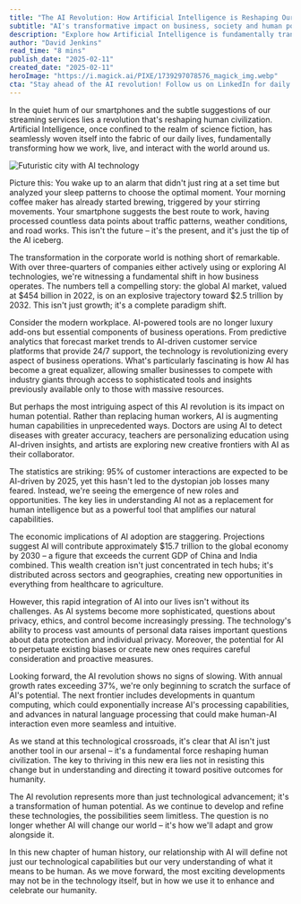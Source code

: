 ```yaml
---
title: "The AI Revolution: How Artificial Intelligence is Reshaping Our World in Unprecedented Ways"
subtitle: "AI's transformative impact on business, society and human potential"
description: "Explore how Artificial Intelligence is fundamentally transforming our daily lives, from smart homes to revolutionary business practices. With the global AI market projected to reach $2.5 trillion by 2032, we examine its impact on human potential, economic growth, and the challenges that lie ahead in this technological revolution."
author: "David Jenkins"
read_time: "8 mins"
publish_date: "2025-02-11"
created_date: "2025-02-11"
heroImage: "https://i.magick.ai/PIXE/1739297078576_magick_img.webp"
cta: "Stay ahead of the AI revolution! Follow us on LinkedIn for daily insights into how artificial intelligence is reshaping our world and what it means for your future."
---
```


In the quiet hum of our smartphones and the subtle suggestions of our streaming services lies a revolution that's reshaping human civilization. Artificial Intelligence, once confined to the realm of science fiction, has seamlessly woven itself into the fabric of our daily lives, fundamentally transforming how we work, live, and interact with the world around us.

![Futuristic city with AI technology](https://i.magick.ai/PIXE/1739297078579_magick_img.webp)

Picture this: You wake up to an alarm that didn't just ring at a set time but analyzed your sleep patterns to choose the optimal moment. Your morning coffee maker has already started brewing, triggered by your stirring movements. Your smartphone suggests the best route to work, having processed countless data points about traffic patterns, weather conditions, and road works. This isn't the future – it's the present, and it's just the tip of the AI iceberg.

The transformation in the corporate world is nothing short of remarkable. With over three-quarters of companies either actively using or exploring AI technologies, we're witnessing a fundamental shift in how business operates. The numbers tell a compelling story: the global AI market, valued at $454 billion in 2022, is on an explosive trajectory toward $2.5 trillion by 2032. This isn't just growth; it's a complete paradigm shift.

Consider the modern workplace. AI-powered tools are no longer luxury add-ons but essential components of business operations. From predictive analytics that forecast market trends to AI-driven customer service platforms that provide 24/7 support, the technology is revolutionizing every aspect of business operations. What's particularly fascinating is how AI has become a great equalizer, allowing smaller businesses to compete with industry giants through access to sophisticated tools and insights previously available only to those with massive resources.

But perhaps the most intriguing aspect of this AI revolution is its impact on human potential. Rather than replacing human workers, AI is augmenting human capabilities in unprecedented ways. Doctors are using AI to detect diseases with greater accuracy, teachers are personalizing education using AI-driven insights, and artists are exploring new creative frontiers with AI as their collaborator.

The statistics are striking: 95% of customer interactions are expected to be AI-driven by 2025, yet this hasn't led to the dystopian job losses many feared. Instead, we're seeing the emergence of new roles and opportunities. The key lies in understanding AI not as a replacement for human intelligence but as a powerful tool that amplifies our natural capabilities.

The economic implications of AI adoption are staggering. Projections suggest AI will contribute approximately $15.7 trillion to the global economy by 2030 – a figure that exceeds the current GDP of China and India combined. This wealth creation isn't just concentrated in tech hubs; it's distributed across sectors and geographies, creating new opportunities in everything from healthcare to agriculture.

However, this rapid integration of AI into our lives isn't without its challenges. As AI systems become more sophisticated, questions about privacy, ethics, and control become increasingly pressing. The technology's ability to process vast amounts of personal data raises important questions about data protection and individual privacy. Moreover, the potential for AI to perpetuate existing biases or create new ones requires careful consideration and proactive measures.

Looking forward, the AI revolution shows no signs of slowing. With annual growth rates exceeding 37%, we're only beginning to scratch the surface of AI's potential. The next frontier includes developments in quantum computing, which could exponentially increase AI's processing capabilities, and advances in natural language processing that could make human-AI interaction even more seamless and intuitive.

As we stand at this technological crossroads, it's clear that AI isn't just another tool in our arsenal – it's a fundamental force reshaping human civilization. The key to thriving in this new era lies not in resisting this change but in understanding and directing it toward positive outcomes for humanity.

The AI revolution represents more than just technological advancement; it's a transformation of human potential. As we continue to develop and refine these technologies, the possibilities seem limitless. The question is no longer whether AI will change our world – it's how we'll adapt and grow alongside it.

In this new chapter of human history, our relationship with AI will define not just our technological capabilities but our very understanding of what it means to be human. As we move forward, the most exciting developments may not be in the technology itself, but in how we use it to enhance and celebrate our humanity.